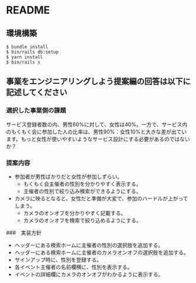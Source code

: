 # README

## 環境構築
```
$ bundle install
$ bin/rails db:setup
$ yarn install
$ bin/rails s
```

## 事業をエンジニアリングしよう提案編の回答は以下に記述してください

### 選択した事業側の課題
サービス登録者数の内、男性60%に対して、女性は40%。一方で、サービス内のもくもく会に参加した人の比率は、男性90%：女性10%と大きな差が出ています。もっと女性が使いやすいようなサービス設計にする必要があるのではないか？

### 提案内容
- 参加者が男性ばかりだと女性が参加しずらい。
  - もくもく会主催者の性別を分かりやすく表示する。
  - 主催者の性別で絞り込み検索ができるようにする。
- カメラに映るとなると、女性だと準備が大変で、参加のハードルが上がってしまう。
  - カメラのオンオフを分かりやすく記載する。
  - カメラのオンオフを検索で絞り込めるようにする。

###　実装方針
- ヘッダーにある検索ホームに主催者の性別の選択肢を追加する。
- ヘッダーにある検索ホームに主催者のカメラオンオフの選択肢を追加する。
- サインアップ時に、性別を登録する。
- 各イベント主催者の名前欄横に、性別を表示する。
- イベントの詳細欄にカメラのオンオフがわかるように表示する。